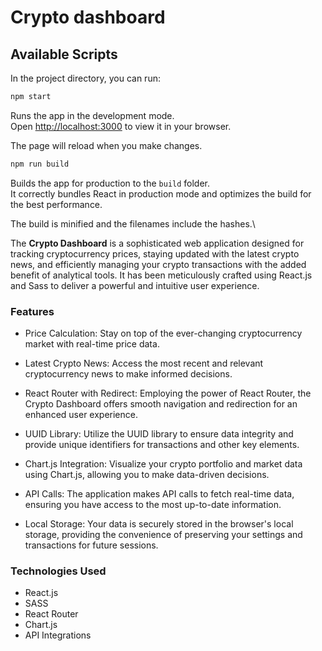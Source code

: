 # Crypto dashboard

## Available Scripts

In the project directory, you can run:

```bash
npm start
```

Runs the app in the development mode.\
Open [http://localhost:3000](http://localhost:3000) to view it in your browser.

The page will reload when you make changes.

```bash
npm run build
```

Builds the app for production to the `build` folder.\
It correctly bundles React in production mode and optimizes the build for the best performance.

The build is minified and the filenames include the hashes.\

The **Crypto Dashboard** is a sophisticated web application designed for tracking cryptocurrency prices, staying updated with the latest crypto news, and efficiently managing your crypto transactions with the added benefit of analytical tools. It has been meticulously crafted using React.js and Sass to deliver a powerful and intuitive user experience.

### Features

- Price Calculation: Stay on top of the ever-changing cryptocurrency market with real-time price data.

- Latest Crypto News: Access the most recent and relevant cryptocurrency news to make informed decisions.

- React Router with Redirect: Employing the power of React Router, the Crypto Dashboard offers smooth navigation and redirection for an enhanced user experience.

- UUID Library: Utilize the UUID library to ensure data integrity and provide unique identifiers for transactions and other key elements.

- Chart.js Integration: Visualize your crypto portfolio and market data using Chart.js, allowing you to make data-driven decisions.

- API Calls: The application makes API calls to fetch real-time data, ensuring you have access to the most up-to-date information.

- Local Storage: Your data is securely stored in the browser's local storage, providing the convenience of preserving your settings and transactions for future sessions.

### Technologies Used

- React.js
- SASS
- React Router
- Chart.js
- API Integrations